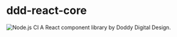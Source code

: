 # ddd-react-core

![Node.js CI](https://github.com/doddydigitaldesign/ddd-react-core/workflows/Node.js%20CI/badge.svg)
A React component library by Doddy Digital Design.
